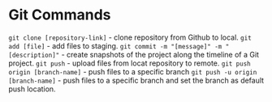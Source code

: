 # Git Commands

`git clone [repository-link]` - clone repository from Github to local. 
`git add [file]` - add files to staging. 
`git commit -m "[message]" -m "[description]"` - create snapshots of the project along the timeline of a Git project. 
`git push` - upload files from locat repository to remote. 
`git push origin [branch-name]` - push files to a specific branch 
`git push -u origin [branch-name]` - push files to a specific branch and set the branch as default push location. 